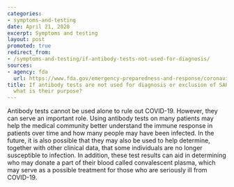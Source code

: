 ```yaml
---
categories:
- symptoms-and-testing
date: April 21, 2020
excerpt: Symptoms and testing
layout: post
promoted: true
redirect_from:
- /symptoms-and-testing/if-antibody-tests-not-used-for-diagnosis/
sources:
- agency: fda
  url: https://www.fda.gov/emergency-preparedness-and-response/coronavirus-disease-2019-covid-19/coronavirus-disease-2019-covid-19-frequently-asked-questions
title: If antibody tests are not used for diagnosis or exclusion of SARS-CoV-2 infection,
  what is their purpose?
---
```


Antibody tests cannot be used alone to rule out COVID-19. However, they can serve an important role. Using antibody tests on many patients may help the medical community better understand the immune response in patients over time and how many people may have been infected. In the future, it is also possible that they may also be used to help determine, together with other clinical data, that some individuals are no longer susceptible to infection. In addition, these test results can aid in determining who may donate a part of their blood called convalescent plasma, which may serve as a possible treatment for those who are seriously ill from COVID-19.